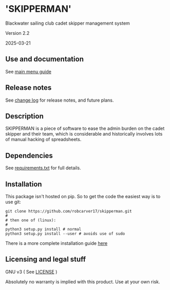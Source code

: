 # 'SKIPPERMAN'

Blackwater sailing club cadet skipper management system



Version 2.2

2025-03-21


## Use and documentation

See [main menu guide](/docs/main-menu.md)


## Release notes

See [change log](CHANGELOG.md) for release notes, and future plans.


## Description


SKIPPERMAN is a piece of software to ease the admin burden on the cadet skipper and their team, which is considerable and historically involves lots of manual hacking of spreadsheets. 


## Dependencies

See [requirements.txt](requirements.txt) for full details.


## Installation

This package isn't hosted on pip. So to get the code the easiest way is to use git:

```
git clone https://github.com/robcarver17/skipperman.git
#
# then one of (linux):
#
python3 setup.py install # normal
python3 setup.py install --user # avoids use of sudo
```

There is a more complete installation guide [here](docs/technical/installation.md)


## Licensing and legal stuff

GNU v3
( See [LICENSE](LICENSE) )

Absolutely no warranty is implied with this product. Use at your own risk.  


